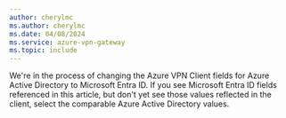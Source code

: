 ```yaml
---
author: cherylmc
ms.author: cherylmc
ms.date: 04/08/2024
ms.service: azure-vpn-gateway
ms.topic: include
---
```


We're in the process of changing the Azure VPN Client fields for Azure Active Directory to Microsoft Entra ID. If you see Microsoft Entra ID fields referenced in this article, but don't yet see those values reflected in the client, select the comparable Azure Active Directory values.
